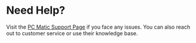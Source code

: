 # Need Help?

Visit the [PC Matic Support Page](https://www.pcmatic.com/support/) if you face any issues.
You can also reach out to customer service or use their knowledge base.